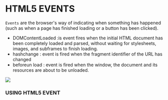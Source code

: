 # HTML5 EVENTS
`Events` are the browser's way of indicating when something has happened (such as when a page has finished loading or a button has been clicked). 
- DOMContentLoaded :is event fires when the initial HTML document has been completely loaded and parsed, without waiting for stylesheets, images, and subframes to finish loading.
- hashchange :  event is fired when the fragment identifier of the URL has changed 
- beforeun load : event is fired when the window, the document and its resources are about to be unloaded.

![](https://i.stack.imgur.com/uWj3S.png)

### USING HTML5 EVENT
